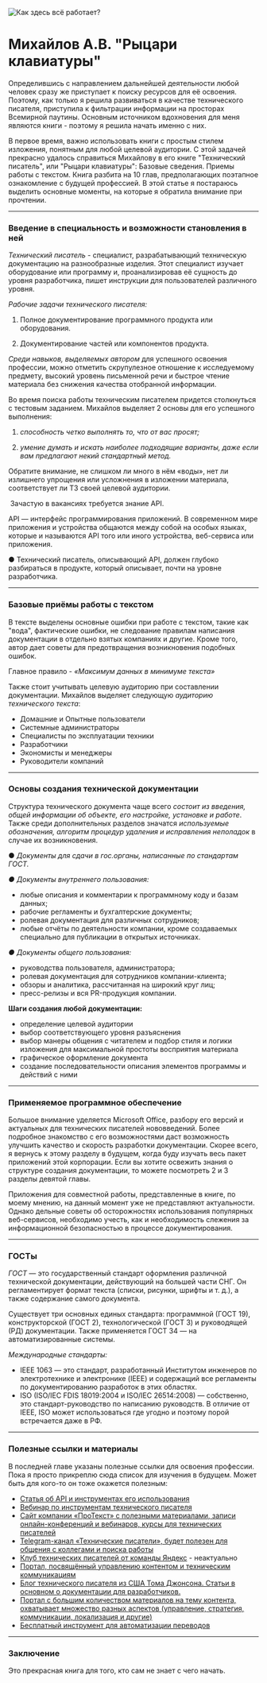 ![Как здесь всё работает?](https://cyprusbutterfly.com.cy/assets/cache_image/images/zz/59707361ff51e42695d4267ee43efcc2_600x400_f5f.jpg)
# Михайлов А.В. "Рыцари клавиатуры"

Определившись с направлением дальнейшей деятельности любой человек сразу же приступает к поиску ресурсов для её освоения. Поэтому, как только я решила развиваться в качестве технического писателя, приступила к фильтрации информации на просторах Всемирной паутины. Основным источником вдохновения для меня являются книги - поэтому я решила начать именно с них.

В первое время, важно использовать книги с простым стилем изложения, понятным для любой целевой аудитории. С этой задачей прекрасно удалось справиться Михайлову в его книге "Технический писатель", или "Рыцари клавиатуры": Базовые сведения. Приемы работы с текстом. Книга разбита на 10 глав, предполагающих поэтапное ознакомление с будущей профессией. В этой статье я постараюсь выделить основные моменты, на которые я обратила внимание при прочтении.

---

### Введение в специальность и возможности становления в ней

_Технический писатель_ - специалист, разрабатывающий техническую документацию на разнообразные изделия. Этот специалист изучает оборудование или программу и, проанализировав её сущность до уровня разработчика, пишет инструкции для пользователей различного уровня. 

_Рабочие задачи технического писателя:_

1) Полное документирование программного продукта или оборудования.

2) Документирование частей или компонентов продукта. 

_Среди навыков, выделяемых автором_ для успешного освоения профессии, можно отметить скрупулезное отношение к исследуемому предмету, высокий уровень письменной речи и быстрое чтение материала без снижения качества отобранной информации.

Во время поиска работы техническим писателем придется столкнуться с тестовым заданием. Михайлов выделяет 2 основы для его успешного выполнения:

1) _способность четко выполнять то, что от вас просят;_

2) _умение думать и искать наиболее подходящие варианты, даже если вам предлагают некий стандартный метод._

Обратите внимание, не слишком ли много в нём «воды», нет ли излишнего упрощения или усложнения в изложении материала, соответствует ли ТЗ своей целевой аудитории.

 Зачастую в вакансиях требуется знание API.

API — интерфейс программирования приложений. В современном мире приложения и устройства общаются между собой на особых языках, которые и называются API того или иного устройства, веб-сервиса или приложения.

● Технический писатель, описывающий API, должен глубоко разбираться в продукте, который описывает, почти на уровне разработчика.

---

### Базовые приёмы работы с текстом

В тексте выделены основные ошибки при работе с текстом, такие как "вода", фактические ошибки, не следование правилам написания документации в отдельно взятых компаниях и другие. Кроме того, автор дает советы для предотвращения возникновения подобных ошибок.

Главное правило - _«Максимум данных в минимуме текста»_

Также стоит учитывать целевую аудиторию при составлении документации. Михайлов выделяет следующую _аудиторию технического текста_:

- Домашние и Опытные пользователи
- Системные администраторы
- Специалисты по эксплуатации техники
- Разработчики
- Экономисты и менеджеры
- Руководители компаний

---

### Основы создания технической документации

Структура технического документа чаще всего _состоит из введения, общей информации об объекте, его настройке, установке и работе_. Также среди дополнительных разделов значатся _используемые обозначения, алгоритм процедур удаления и исправления неполадок_ в случае их возникновения.

● _Документы для сдачи в гос.органы, написанные по стандартам ГОСТ._

_● Документы внутреннего пользования:_

- любые описания и комментарии к программному коду и базам данных;
- рабочие регламенты и бухгалтерские документы;
- ролевая документация для различных сотрудников;
- любые отчёты по деятельности компании, кроме создаваемых специально для публикации в открытых источниках.

_● Документы общего пользования:_

- руководства пользователя, администратора;
- ролевая документация для сотрудников компании-клиента;
- обзоры и аналитика, рассчитанная на широкий круг лиц;
- пресс-релизы и вся PR-продукция компании.

**Шаги создания любой документации:**

- определение целевой аудитории
- выбор соответствующего уровня разъяснения
- выбор манеры общения с читателем и подбор стиля и логики изложения для максимальной простоты восприятия материала
- графическое оформление документа
- создание последовательности описания элементов программы и действий с ними

---

### Применяемое программное обеспечение

Большое внимание уделяется Microsoft Office, разбору его версий и актуальных для технических писателей нововведений. Более подробное знакомство с его возможностями даст возможность улучшить качество и скорость разработки документации. Скорее всего, я вернусь к этому разделу в будущем, когда буду изучать весь пакет приложений этой корпорации. Если вы хотите освежить знания о структуре создания документации, то можете посмотреть 2 и 3 разделы девятой главы.

Приложения для совместной работы, представленные в книге, по моему мнению, на данный момент уже не представляют актуальности. Однако дельные советы об осторожностях использования популярных веб-сервисов, необходимо учесть, как и необходимость слежения за информационной безопасностью в процессе документирования.

---

### ГОСТы

_ГОСТ_ — это государственный стандарт оформления различной технической документации, действующий на большей части СНГ. Он регламентирует формат текста (списки, рисунки, шрифты и т. д.), а также содержание самого документа. 

Существует три основных единых стандарта: программной (ГОСТ 19), конструкторской (ГОСТ 2), технологической (ГОСТ 3) и руководящей (РД) документации. Также применяется ГОСТ 34 — на автоматизированные системы.

_Международные стандарты:_

- IEEE 1063 — это стандарт, разработанный Институтом инженеров по электротехнике и электронике (IEEE) и содержащий все регламенты по документированию разработок в этих областях.
- ISO (ISO/IEC FDIS 18019:2004 и ISO/IEC 26514:2008) — собственно, это стандарт-руководство по написанию руководств. В отличие от IEEE, ISO может использоваться где угодно и поэтому порой встречается даже в РФ. 

---

### Полезные ссылки и материалы

В последней главе указаны полезные ссылки для освоения профессии. Пока я просто прикреплю сюда список для изучения в будущем. Может быть для кого-то он тоже окажется полезным:

- [Статья об API и инструментах его использования](https://protext.su/pro/itak-vam-nuzhno-dokumentirovat-api/)
- [Вебинар по инструментам технического писателя](https://www.youtube.com/watch?v=vQL3S57sUC4&t=451s)
- [Сайт компании «ПроТекст» с полезными материалами, записи онлайн-конференций и вебинаров, курсы для технических писателей](https://protext.su/pro/)
- [Telegram-канал «Технические писатели», будет полезен для общения с коллегами и поиска работы](https://t.me/technicalwriters)
- [Клуб технических писателей от команды Яндекс](https://yandex.ru/blog/x-plain) - неактуально
- [Портал, посвящённый управлению контентом и техническим коммуникациям](http://techwhirl.com/)
- [Блог технического писателя из США Тома Джонсона. Статьи в основном о документации для разработчиков.](http://idratherbewriting.com/)
- [Портал с большим количеством материалов на тему контента, охватывает множество разных аспектов (управление, стратегия, коммуникации, локализация и другие)](http://thecontentwrangler.com/)
- [Бесплатный инструмент для автоматизации переводов](http://www.omegat.org/ru/omegat.html)

---

### Заключение

Это прекрасная книга для того, кто сам не знает с чего начать.
